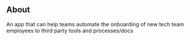 ## About

An app that can help teams automate the onboarding of new tech team employees to third party tools and processes/docs

